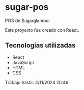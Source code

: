 # sugar-pos
POS de Sugarglamour

Este proyecto fue creado con React.

## Tecnologías utilizadas
- React
- JavaScript
- HTML
- CSS

Trabajo hasta: 4/11/2024 20:46